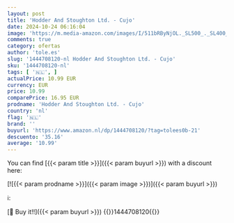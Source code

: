 ```yaml
---
layout: post
title: 'Hodder And Stoughton Ltd. - Cujo'
date: 2024-10-24 06:16:04
image: 'https://m.media-amazon.com/images/I/511bRByNjOL._SL500_._SL400_.jpg'
comments: true
category: ofertas
author: 'tole.es'
slug: '1444708120-nl Hodder And Stoughton Ltd. - Cujo'
sku: '1444708120-nl'
tags: [ '🇳🇱', ]
actualPrice: 10.99 EUR
currency: EUR
price: 10.99
comparePrice: 16.95 EUR
prodname: 'Hodder And Stoughton Ltd. - Cujo'
country: 'nl'
flag: '🇳🇱'
brand: ''
buyurl: 'https://www.amazon.nl/dp/1444708120/?tag=tolees0b-21'
descuento: '35.16'
average: '10.99'
---
```


You can find [{{< param title >}}]({{< param buyurl >}}) with a discount here:

[![{{< param prodname >}}]({{< param image >}})]({{< param buyurl >}})

ℹ️:


[🛒 Buy it!!]({{< param buyurl >}})
{{<world>}}1444708120{{</world>}}
